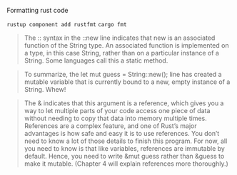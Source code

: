 Formatting rust code

`rustup component add rustfmt`
`cargo fmt`

> The :: syntax in the ::new line indicates that new is an associated function of the String type. An associated function is implemented on a type, in this case String, rather than on a particular instance of a String. Some languages call this a static method.


>To summarize, the let mut guess = String::new(); line has created a mutable variable that is currently bound to a new, empty instance of a String. Whew!

>The & indicates that this argument is a reference, which gives you a way to let multiple parts of your code access one piece of data without needing to copy that data into memory multiple times. References are a complex feature, and one of Rust’s major advantages is how safe and easy it is to use references. You don’t need to know a lot of those details to finish this program. For now, all you need to know is that like variables, references are immutable by default. Hence, you need to write &mut guess rather than &guess to make it mutable. (Chapter 4 will explain references more thoroughly.)


